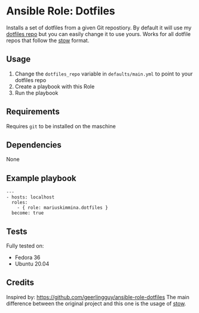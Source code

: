 # Ansible Role: Dotfiles

Installs a set of dotfiles from a given Git repostiory. By default it will use my [dotfiles repo][dotfiles] but you can easily change it to use yours.
Works for all dotfile repos that follow the [stow][stow] format.

## Usage

1. Change the `dotfiles_repo` variable in `defaults/main.yml` to point to your dotfiles repo
2. Create a playbook with this Role
3. Run the playbook

## Requirements

Requires `git` to be installed on the maschine

## Dependencies

None

## Example playbook

```
---
- hosts: localhost
  roles:
    - { role: mariuskimmina.dotfiles }
  become: true
```


## Tests

Fully tested on:

* Fedora 36
* Ubuntu 20.04

## Credits

Inspired by: https://github.com/geerlingguy/ansible-role-dotfiles
The main difference between the original project and this one is the usage of [stow][stow].

[stow]: https://www.gnu.org/software/stow/
[dotfiles]: https://github.com/mariuskimmina/.dotfiles
